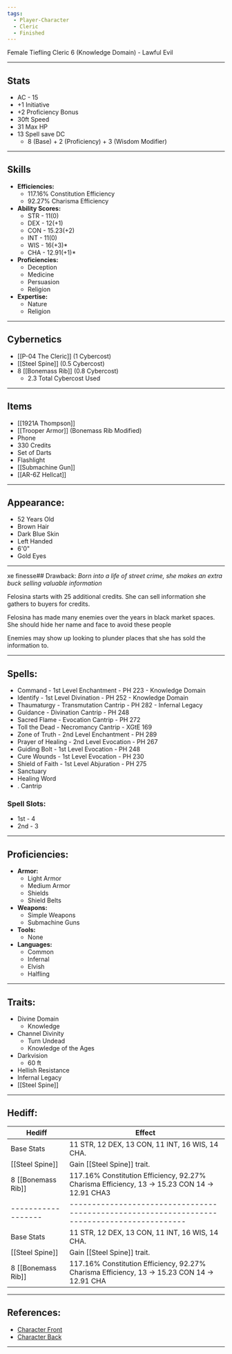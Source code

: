 ```yaml
---
tags:
  - Player-Character
  - Cleric
  - Finished
---
```

Female Tiefling Cleric 6 (Knowledge Domain) - Lawful Evil
********
## Stats
- AC - 15
- +1 Initiative
- +2 Proficiency Bonus
- 30ft Speed
- 31 Max HP
- 13 Spell save DC
	- 8 (Base) + 2 (Proficiency) + 3 (Wisdom Modifier)
********
## Skills
- **Efficiencies:**
	- 117.16% Constitution Efficiency
	- 92.27% Charisma Efficiency
- **Ability Scores:**
	- STR - 11(0)
	- DEX - 12(+1)
	- CON - 15.23(+2)
	- INT - 11(0)
	- WIS - 16(+3)*
	- CHA - 12.91(+1)*
- **Proficiencies:**
	- Deception
	- Medicine
	- Persuasion
	- Religion
- **Expertise:**
	- Nature
	- Religion
********
## Cybernetics
- [[P-04 The Cleric]] (1 Cybercost)
- [[Steel Spine]] (0.5 Cybercost)
- 8 [[Bonemass Rib]] (0.8 Cybercost)
	- 2.3 Total Cybercost Used
********
## Items
- [[1921A Thompson]]
- [[Trooper Armor]] (Bonemass Rib Modified)
- Phone
- 330 Credits
- Set of Darts
- Flashlight
- [[Submachine Gun]]
- [[AR-6Z Hellcat]]
********
## Appearance:
- 52 Years Old
- Brown Hair
- Dark Blue Skin
- Left Handed
- 6'0"
- Gold Eyes
********
xe finesse## Drawback:
*Born into a life of street crime, she makes an extra buck selling valuable information*

Felosina starts with 25 additional credits. She can sell information she gathers to buyers for credits.

Felosina has made many enemies over the years in black market spaces. She should hide her name and face to avoid these people

Enemies may show up looking to plunder places that she has sold the information to.

********
## Spells:
- Command - 1st Level Enchantment - PH 223 - Knowledge Domain
- Identify - 1st Level Divination - PH 252 - Knowledge Domain
- Thaumaturgy - Transmutation Cantrip - PH 282 - Infernal Legacy
- Guidance - Divination Cantrip - PH 248
- Sacred Flame - Evocation Cantrip - PH 272
- Toll the Dead - Necromancy Cantrip - XGtE 169
- Zone of Truth - 2nd Level Enchantment - PH 289
- Prayer of Healing - 2nd Level Evocation - PH 267
- Guiding Bolt - 1st Level Evocation - PH 248
- Cure Wounds - 1st Level Evocation - PH 230
- Shield of Faith - 1st Level Abjuration - PH 275
- Sanctuary 
- Healing Word
- . Cantrip
### Spell Slots:
- 1st - 4
- 2nd - 3
********
## Proficiencies:
- **Armor:**
	- Light Armor
	- Medium Armor
	- Shields
	- Shield Belts
- **Weapons:**
	- Simple Weapons
	- Submachine Guns
- **Tools:**
	- None
- **Languages:**
	- Common
	- Infernal
	- Elvish
	- Halfling
********
## Traits:
- Divine Domain
	- Knowledge
- Channel Divinity
	- Turn Undead
	- Knowledge of the Ages
- Darkvision
	- 60 ft
- Hellish Resistance
- Infernal Legacy
- [[Steel Spine]]
********
## Hediff:

| Hediff             | Effect                                                                                       |
| ------------------ | -------------------------------------------------------------------------------------------- |
| Base Stats         | 11 STR, 12 DEX, 13 CON, 11 INT, 16 WIS, 14 CHA.                                              |
| [[Steel Spine]]    | Gain [[Steel Spine]] trait.                                                                  |
| 8 [[Bonemass Rib]] | 117.16% Constitution Efficiency, 92.27% Charisma Efficiency, 13 -> 15.23 CON 14 -> 12.91 CHA3|
| ------------------ | -------------------------------------------------------------------------------------------- |
| Base Stats         | 11 STR, 12 DEX, 13 CON, 11 INT, 16 WIS, 14 CHA.                                              |
| [[Steel Spine]]    | Gain [[Steel Spine]] trait.                                                                  |
| 8 [[Bonemass Rib]] | 117.16% Constitution Efficiency, 92.27% Charisma Efficiency, 13 -> 15.23 CON 14 -> 12.91 CHA |

********
## References:
- [Character Front](https://cdn.discordapp.com/attachments/1198415622225281024/1315046318271631501/Screenshot_2024-12-07_at_1.04.12_PM.png?ex=6755fbd2&is=6754aa52&hm=acbd4f50e7c9821c4ca26410be19399dfe33e5db1370db36b261c6b820a11b8f&)
- [Character Back](https://cdn.discordapp.com/attachments/1198415622225281024/1315046318707572799/Screenshot_2024-12-07_at_1.04.20_PM.png?ex=6755fbd2&is=6754aa52&hm=66bce8daa50a4815d362418026e80d5c70ba82878c99188b23197b158c4f194f&)
********